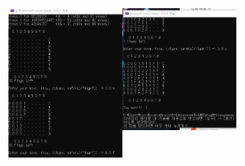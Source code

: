<img src="https://github.com/kgyeongseong/Minesweeper/blob/main/Minesweeper_1.png" width="45%" align="left">
<img src="https://github.com/kgyeongseong/Minesweeper/blob/main/Minesweeper_2.png" width="45%">
